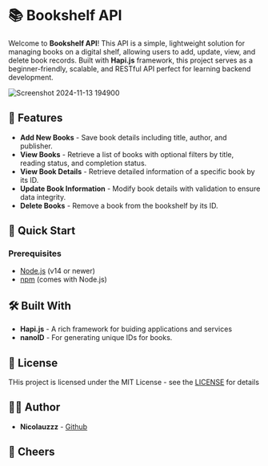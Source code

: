 # 📚 Bookshelf API

Welcome to **Bookshelf API**! This API is a simple, lightweight solution for managing books on a digital shelf, allowing users to add, update, view, and delete book records. Built with **Hapi.js** framework, this project serves as a beginner-friendly, scalable, and RESTful API perfect for learning backend development.

![Screenshot 2024-11-13 194900](https://github.com/user-attachments/assets/015d71fc-1e8b-4bbb-b9c6-25a3df8e30ee)


## 🎯 Features

- **Add New Books** - Save book details including title, author, and publisher.
- **View Books** - Retrieve a list of books with optional filters by title, reading status, and completion status.
- **View Book Details** - Retrieve detailed information of a specific book by its ID.
- **Update Book Information** - Modify book details with validation to ensure data integrity.
- **Delete Books** - Remove a book from the bookshelf by its ID.

## 🚀 Quick Start

### Prerequisites
- [Node.js](https://nodejs.org/) (v14 or newer)
- [npm](https://npmjs.com/) (comes with Node.js)

## 🛠 Built With

- **Hapi.js** - A rich framework for buiding applications and services
- **nanoID** - For generating unique IDs for books.

## 📄 License

THis project is licensed under the MIT License - see the [LICENSE](https://opensource.org/license/mit) for details

## 🙋‍♂️ Author
- **Nicolauzzz** - [Github](https://github.com/nicolauzzz)

## 🍻 Cheers



